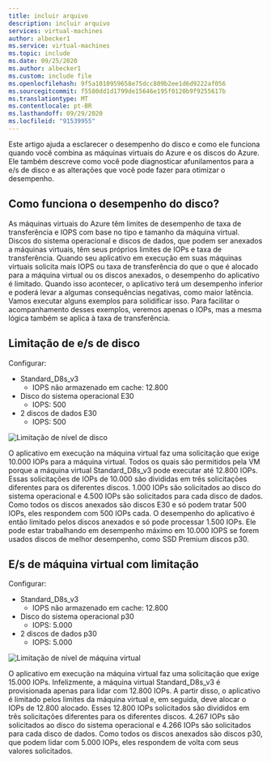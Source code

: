 ```yaml
---
title: incluir arquivo
description: incluir arquivo
services: virtual-machines
author: albecker1
ms.service: virtual-machines
ms.topic: include
ms.date: 09/25/2020
ms.author: albecker1
ms.custom: include file
ms.openlocfilehash: 9f5a1010959658e75dcc809b2ee1d6d9222af056
ms.sourcegitcommit: f5580dd1d1799de15646e195f0120b9f9255617b
ms.translationtype: MT
ms.contentlocale: pt-BR
ms.lasthandoff: 09/29/2020
ms.locfileid: "91539955"
---
```

Este artigo ajuda a esclarecer o desempenho do disco e como ele funciona quando você combina as máquinas virtuais do Azure e os discos do Azure. Ele também descreve como você pode diagnosticar afunilamentos para a e/s de disco e as alterações que você pode fazer para otimizar o desempenho.

## <a name="how-does-disk-performance-work"></a>Como funciona o desempenho do disco?
As máquinas virtuais do Azure têm limites de desempenho de taxa de transferência e IOPS com base no tipo e tamanho da máquina virtual. Discos do sistema operacional e discos de dados, que podem ser anexados a máquinas virtuais, têm seus próprios limites de IOPs e taxa de transferência. Quando seu aplicativo em execução em suas máquinas virtuais solicita mais IOPS ou taxa de transferência do que o que é alocado para a máquina virtual ou os discos anexados, o desempenho do aplicativo é limitado. Quando isso acontecer, o aplicativo terá um desempenho inferior e poderá levar a algumas consequências negativas, como maior latência. Vamos executar alguns exemplos para solidificar isso. Para facilitar o acompanhamento desses exemplos, veremos apenas o IOPs, mas a mesma lógica também se aplica à taxa de transferência.

## <a name="disk-io-capping"></a>Limitação de e/s de disco
Configurar:
- Standard_D8s_v3 
    - IOPS não armazenado em cache: 12.800
- Disco do sistema operacional E30
    - IOPS: 500 
- 2 discos de dados E30
    - IOPS: 500

![Limitação de nível de disco](media/vm-disk-performance/disk-level-throttling.jpg)

O aplicativo em execução na máquina virtual faz uma solicitação que exige 10.000 IOPs para a máquina virtual. Todos os quais são permitidos pela VM porque a máquina virtual Standard_D8s_v3 pode executar até 12.800 IOPs. Essas solicitações de IOPs de 10.000 são divididas em três solicitações diferentes para os diferentes discos. 1.000 IOPs são solicitados ao disco do sistema operacional e 4.500 IOPs são solicitados para cada disco de dados. Como todos os discos anexados são discos E30 e só podem tratar 500 IOPs, eles respondem com 500 IOPs cada. O desempenho do aplicativo é então limitado pelos discos anexados e só pode processar 1.500 IOPs. Ele pode estar trabalhando em desempenho máximo em 10.000 IOPS se forem usados discos de melhor desempenho, como SSD Premium discos p30.

## <a name="virtual-machine-io-capping"></a>E/s de máquina virtual com limitação
Configurar:
- Standard_D8s_v3 
    - IOPS não armazenado em cache: 12.800
- Disco do sistema operacional p30
    - IOPS: 5.000 
- 2 discos de dados p30 
    - IOPS: 5.000

![Limitação de nível de máquina virtual](media/vm-disk-performance/vm-level-throttling.jpg)

O aplicativo em execução na máquina virtual faz uma solicitação que exige 15.000 IOPs. Infelizmente, a máquina virtual Standard_D8s_v3 é provisionada apenas para lidar com 12.800 IOPs. A partir disso, o aplicativo é limitado pelos limites da máquina virtual e, em seguida, deve alocar o IOPs de 12.800 alocado. Esses 12.800 IOPs solicitados são divididos em três solicitações diferentes para os diferentes discos. 4.267 IOPs são solicitados ao disco do sistema operacional e 4.266 IOPs são solicitados para cada disco de dados. Como todos os discos anexados são discos p30, que podem lidar com 5.000 IOPs, eles respondem de volta com seus valores solicitados.